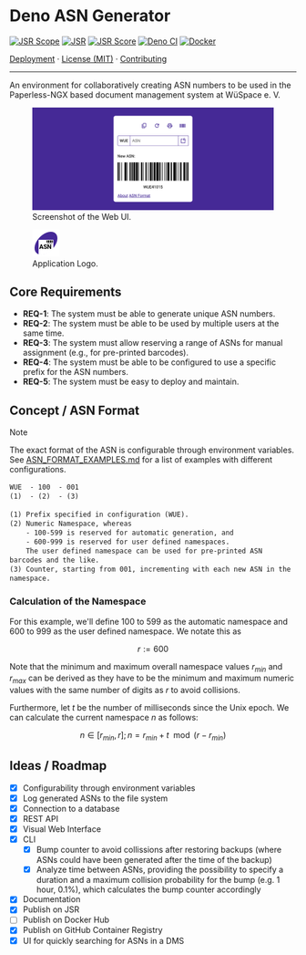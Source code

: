 # Deno ASN Generator

[![JSR Scope](https://jsr.io/badges/@wuespace)](https://jsr.io/@wuespace)
[![JSR](https://jsr.io/badges/@wuespace/asn-generator)](https://jsr.io/@wuespace/asn-generator)
[![JSR Score](https://jsr.io/badges/@wuespace/asn-generator/score)](https://jsr.io/@wuespace/asn-generator)
[![Deno CI](https://github.com/wuespace/deno-asn-generator/actions/workflows/deno-ci.yml/badge.svg)](https://github.com/wuespace/deno-asn-generator/actions/workflows/deno-ci.yml)
[![Docker](https://github.com/wuespace/deno-asn-generator/actions/workflows/docker-publish.yml/badge.svg)](https://github.com/wuespace/deno-asn-generator/actions/workflows/docker-publish.yml)

[Deployment](DEPLOY.md) · [License (MIT)](./LICENSE) ·
[Contributing](./CONTRIBUTING.md)

---

An environment for collaboratively creating ASN numbers to be used in the
Paperless-NGX based document management system at WüSpace e. V.

<figure>
<img src="screenshot.png" alt="Screenshot. UI in the center. At the top, there are buttons to copy, regenerate, print, and download the ASN barcode. Below that, there is a search bar. Below that, text: New ASN. A barcode with an ASN." />
<figcaption>Screenshot of the Web UI.</figcaption>
</figure>

<figure>
<img src="static/asn-generator-logo.png" alt="Diagonal purple ellipse. In it, a page with a barcode on the top-right hand corner and the letters A S N in the middle." />
<figcaption>Application Logo.</figcaption>
</figure>

## Core Requirements

- **REQ-1**: The system must be able to generate unique ASN numbers.
- **REQ-2**: The system must be able to be used by multiple users at the same
  time.
- **REQ-3**: The system must allow reserving a range of ASNs for manual
  assignment (e.g., for pre-printed barcodes).
- **REQ-4**: The system must be able to be configured to use a specific prefix
  for the ASN numbers.
- **REQ-5**: The system must be easy to deploy and maintain.

## Concept / ASN Format

> [!NOTE]
> The exact format of the ASN is configurable through environment variables.
> See [ASN_FORMAT_EXAMPLES.md](./ASN_FORAMT_EXAMPLES.md) for a list of examples with different configurations.

```text
WUE  - 100  - 001
(1)  - (2)  - (3)

(1) Prefix specified in configuration (WUE).
(2) Numeric Namespace, whereas
    - 100-599 is reserved for automatic generation, and
    - 600-999 is reserved for user defined namespaces.
    The user defined namespace can be used for pre-printed ASN barcodes and the like.
(3) Counter, starting from 001, incrementing with each new ASN in the namespace.
```

### Calculation of the Namespace

For this example, we'll define $100$ to $599$ as the automatic namespace and
$600$ to $999$ as the user defined namespace. We notate this as

$$ r:=600 $$

Note that the minimum and maximum overall namespace values $r_{min}$ and
$r_{max}$ can be derived as they have to be the minimum and maximum numeric
values with the same number of digits as $r$ to avoid collisions.

Furthermore, let $t$ be the number of milliseconds since the Unix epoch. We can
calculate the current namespace $n$ as follows:

$$ n \in [r_{min}, r]; n = r_{min} + t \mod (r - r_{min}) $$

## Ideas / Roadmap

- [x] Configurability through environment variables
- [x] Log generated ASNs to the file system
- [x] Connection to a database
- [x] REST API
- [x] Visual Web Interface
- [x] CLI
  - [x] Bump counter to avoid collissions after restoring backups (where ASNs
        could have been generated after the time of the backup)
  - [x] Analyze time between ASNs, providing the possibility to specify a
        duration and a maximum collision probability for the bump (e.g. 1 hour,
        0.1%), which calculates the bump counter accordingly
- [x] Documentation
- [x] Publish on JSR
- [ ] Publish on Docker Hub
- [x] Publish on GitHub Container Registry
- [x] UI for quickly searching for ASNs in a DMS

